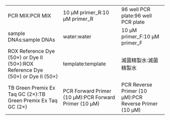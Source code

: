 ||||
|----|----|----|
|PCR MIX:PCR MIX|10 μM primer_R:10 μM primer_R|96 well PCR plate:96 well PCR plate|
|sample DNAs:sample DNAs|water:water|10 μM primer_F:10 μM primer_F|
|ROX Reference Dye (50×) or Dye II (50×):ROX Reference Dye (50×) or Dye II (50×)|template:template|滅菌精製水:滅菌精製水|
|TB Green Premix Ex Taq GC (2×):TB Green Premix Ex Taq GC (2×)|PCR Forward Primer (10 μM):PCR Forward Primer (10 μM)|PCR Reverse Primer (10 μM):PCR Reverse Primer (10 μM)|
